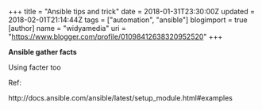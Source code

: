 +++
title = "Ansible tips and trick"
date = 2018-01-31T23:30:00Z
updated = 2018-02-01T21:14:44Z
tags = ["automation", "ansible"]
blogimport = true 
[author]
	name = "widyamedia"
	uri = "https://www.blogger.com/profile/01098412638320952520"
+++

<p dir="ltr"><b>Ansible gather facts</b></p><p dir="ltr">Using facter too</p><p dir="ltr">Ref:</p><p dir="ltr">http://docs.ansible.com/ansible/latest/setup_module.html#examples</p>
